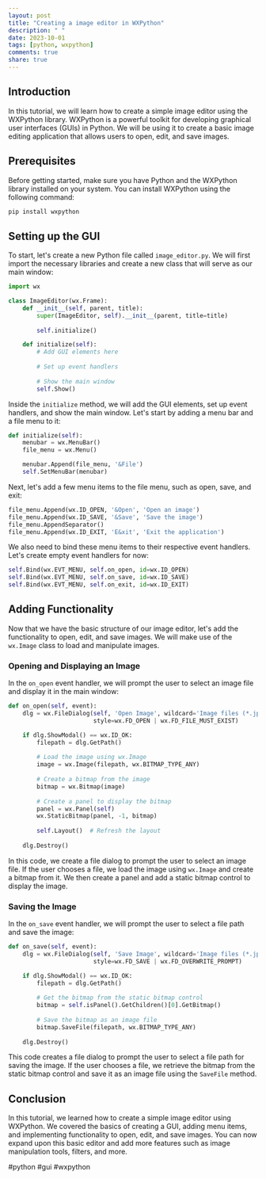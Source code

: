 ```yaml
---
layout: post
title: "Creating a image editor in WXPython"
description: " "
date: 2023-10-01
tags: [python, wxpython]
comments: true
share: true
---
```


## Introduction

In this tutorial, we will learn how to create a simple image editor using the WXPython library. WXPython is a powerful toolkit for developing graphical user interfaces (GUIs) in Python. We will be using it to create a basic image editing application that allows users to open, edit, and save images.

## Prerequisites

Before getting started, make sure you have Python and the WXPython library installed on your system. You can install WXPython using the following command:

```python
pip install wxpython
```

## Setting up the GUI

To start, let's create a new Python file called `image_editor.py`. We will first import the necessary libraries and create a new class that will serve as our main window:

```python
import wx

class ImageEditor(wx.Frame):
    def __init__(self, parent, title):
        super(ImageEditor, self).__init__(parent, title=title)
        
        self.initialize()

    def initialize(self):
        # Add GUI elements here
        
        # Set up event handlers
        
        # Show the main window
        self.Show()
```

Inside the `initialize` method, we will add the GUI elements, set up event handlers, and show the main window. Let's start by adding a menu bar and a file menu to it:

```python
def initialize(self):
    menubar = wx.MenuBar()
    file_menu = wx.Menu()

    menubar.Append(file_menu, '&File')
    self.SetMenuBar(menubar)
```

Next, let's add a few menu items to the file menu, such as open, save, and exit:

```python
file_menu.Append(wx.ID_OPEN, '&Open', 'Open an image')
file_menu.Append(wx.ID_SAVE, '&Save', 'Save the image')
file_menu.AppendSeparator()
file_menu.Append(wx.ID_EXIT, 'E&xit', 'Exit the application')
```

We also need to bind these menu items to their respective event handlers. Let's create empty event handlers for now:

```python
self.Bind(wx.EVT_MENU, self.on_open, id=wx.ID_OPEN)
self.Bind(wx.EVT_MENU, self.on_save, id=wx.ID_SAVE)
self.Bind(wx.EVT_MENU, self.on_exit, id=wx.ID_EXIT)
```

## Adding Functionality

Now that we have the basic structure of our image editor, let's add the functionality to open, edit, and save images. We will make use of the `wx.Image` class to load and manipulate images.

### Opening and Displaying an Image

In the `on_open` event handler, we will prompt the user to select an image file and display it in the main window:

```python
def on_open(self, event):
    dlg = wx.FileDialog(self, 'Open Image', wildcard='Image files (*.jpg; *.png)|*.jpg;*.png',
                        style=wx.FD_OPEN | wx.FD_FILE_MUST_EXIST)

    if dlg.ShowModal() == wx.ID_OK:
        filepath = dlg.GetPath()
        
        # Load the image using wx.Image
        image = wx.Image(filepath, wx.BITMAP_TYPE_ANY)
        
        # Create a bitmap from the image
        bitmap = wx.Bitmap(image)
        
        # Create a panel to display the bitmap
        panel = wx.Panel(self)
        wx.StaticBitmap(panel, -1, bitmap)
        
        self.Layout()  # Refresh the layout
        
    dlg.Destroy()
```

In this code, we create a file dialog to prompt the user to select an image file. If the user chooses a file, we load the image using `wx.Image` and create a bitmap from it. We then create a panel and add a static bitmap control to display the image.

### Saving the Image

In the `on_save` event handler, we will prompt the user to select a file path and save the image:

```python
def on_save(self, event):
    dlg = wx.FileDialog(self, 'Save Image', wildcard='Image files (*.jpg; *.png)|*.jpg;*.png',
                        style=wx.FD_SAVE | wx.FD_OVERWRITE_PROMPT)

    if dlg.ShowModal() == wx.ID_OK:
        filepath = dlg.GetPath()
        
        # Get the bitmap from the static bitmap control
        bitmap = self.isPanel().GetChildren()[0].GetBitmap()
        
        # Save the bitmap as an image file
        bitmap.SaveFile(filepath, wx.BITMAP_TYPE_ANY)
        
    dlg.Destroy()
```

This code creates a file dialog to prompt the user to select a file path for saving the image. If the user chooses a file, we retrieve the bitmap from the static bitmap control and save it as an image file using the `SaveFile` method.

## Conclusion

In this tutorial, we learned how to create a simple image editor using WXPython. We covered the basics of creating a GUI, adding menu items, and implementing functionality to open, edit, and save images. You can now expand upon this basic editor and add more features such as image manipulation tools, filters, and more.

#python #gui #wxpython